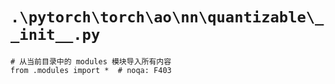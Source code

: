 # `.\pytorch\torch\ao\nn\quantizable\__init__.py`

```
# 从当前目录中的 modules 模块导入所有内容
from .modules import *  # noqa: F403
```